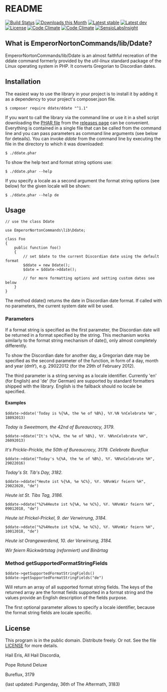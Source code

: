 # README

[![Build Status](https://travis-ci.org/dweichert/Ddate.svg?branch=master)](https://travis-ci.org/dweichert/Ddate)
[![Downloads this Month](https://img.shields.io/packagist/dm/ddate/ddate.svg?style=flat)](https://packagist.org/packages/ddate/ddate)
[![Latest stable](https://img.shields.io/packagist/v/ddate/ddate.svg?style=flat&label=stable)](https://packagist.org/packages/ddate/ddate)
[![Latest dev](https://img.shields.io/packagist/vpre/ddate/ddate.svg?style=flat&label=unstable)](https://packagist.org/packages/ddate/ddate)
[![License](https://img.shields.io/packagist/l/ddate/ddate.svg?style=flat&label=license)](https://packagist.org/packages/ddate/ddate)
[![Code Climate](https://codeclimate.com/github/dweichert/Ddate/badges/gpa.svg)](https://codeclimate.com/github/dweichert/Ddate)
[![Code Climate](https://img.shields.io/codeclimate/coverage/github/dweichert/Ddate.svg)](https://codeclimate.com/github/dweichert/Ddate)
[![SensioLabsInsight](https://img.shields.io/sensiolabs/i/adbb07bc-edaa-4d6e-a113-0b766de6687a.svg?style=flat&label=insight)](https://insight.sensiolabs.com/projects/adbb07bc-edaa-4d6e-a113-0b766de6687a)

## What is EmperorNortonCommands/lib/Ddate?

EmperorNortonCommands/lib/Ddate is an almost faithful recreation of the ddate
command formerly provided by the *util-linux* standard package of the Linux
operating system in PHP. It converts Gregorian to Discordian dates.

## Installation

The easiest way to use the library in your project is to install it by adding
it as a dependency to your project's composer.json file.

    $ composer require ddate/ddate "^1.1"
    
If you want to call the library via the command line or use it in a shell
script downloading the
[PHAR file](https://en.wikipedia.org/wiki/PHAR_(file_format)) from the
[releases page](/releases/latest) can be convenient. Everything is contained
in a single file that can be called from the command line and you can pass
parameters as command line arguments (see below for deteails). You can invoke
*ddate* from the command line by executing the file in the directory to which
it was downloaded:
    
    $ ./ddate.phar

To show the help text and format string options use:

    $ ./ddate.phar --help

If you specify a locale as a second argument the format string options
(see below) for the given locale will be shown:

    $ ./ddate.phar --help de

## Usage

```
// use the class Ddate

use EmperorNortonCommands\lib\Ddate;

class Foo
{
    public function foo()
    {
        // set $date to the current Discordian date using the default format
        $ddate = new Ddate();
        $date = $ddate->ddate();

        // for more formatting options and setting custom dates see below
    }
}
```

The method ddate() returns the date in Discordian date format. If called
with no parameters, the current system date will be used. 

### Parameters

If a format string is specified as the first parameter, the Discordian date
will be returned in a format specified by the string. This mechanism works
similarly to the format string mechanism of date(), only almost completely
differently.

To show the Discordian date for another day, a Gregorian date may be
specified as the second parameter of the function, in form of a day, month
and year (dmY), e.g. 29022012 (for the 29th of February 2012).

The third parameter is a string serving as a locale identifier. Currently
'en' (for English) and 'de' (for German) are supported by standard
formatters shipped with the library. English is the fallback should no
locale be specified.

#### Examples

    $ddate->ddate('Today is %{%A, the %e of %B%}, %Y.%N %nCelebrate %H', 18092013)

*Today is Sweetmorn, the 42nd of Bureaucracy, 3179.*

    $ddate->ddate("It's %{%A, the %e of %B%}, %Y. %N%nCelebrate %H", 26092013)

*It's Prickle-Prickle, the 50th of Bureaucracy, 3179.*
*Celebrate Bureflux*

    $ddate->ddate("Today's %{%A, the %e of %B%}, %Y. %N%nCelebrate %H", 29022016)

*Today's St. Tib's Day, 3182.*

    $ddate->ddate("Heute ist %{%A, %e %C%}, %Y. %N%nWir feiern %H", 29022020, "de")
    
*Heute ist St. Tibs Tag, 3186.*

    $ddate->ddate("%2%4Heute ist %{%A, %e %C%}, %Y. %N%nWir feiern %H", 09012018, "de")
    
*Heute ist Prickel-Prickel, 9. der Verwirrung, 3184.*

    $ddate->ddate("%2%4Heute ist %{%A, %e %C%}, %Y. %N%nWir feiern %H", 10012018, "de")

*Heute ist Orangewerdend, 10. der Verwirrung, 3184.* 

*Wir feiern Rückwärtstag (reformiert) und Binärtag*

### Method getSupportedFormatStringFields

    $ddate->getSupportedFormatStringFields()
    $ddate->getSupportedFormatStringFields("de")

Will return an array of all supported format string fields. The keys of
the returned array are the format fields supported in a format string and
the values provide an English description of the fields purpose.

The first optional parameter allows to specify a locale identifier, because
the format string fields are locale specific.

## License

This program is in the public domain. Distribute freely. Or not.
See the file [LICENSE](LICENSE) for more details.


Hail Eris, All Hail Discordia,

Pope Rotund Deluxe

Bureflux, 3179

(last updated: Pungenday, 36th of The Aftermath, 3183)
